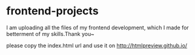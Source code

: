 # frontend-projects
I am uploading all the files of my frontend development, which I made for betterment of my skills.Thank you~


please copy the index.html url and use it on http://htmlpreview.github.io/
